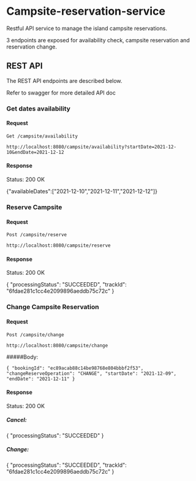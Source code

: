 # Campsite-reservation-service
Restful API service to manage the island campsite reservations.

3 endpoints are exposed for availability check, campsite reservation and reservation change.


## REST API
The REST API endpoints are described below.

Refer to swagger for more detailed API doc

### Get dates availability

#### Request

`Get /campsite/availability`

`http://localhost:8080/campsite/availability?startDate=2021-12-10&endDate=2021-12-12`

#### Response
Status: 200 OK

{"availableDates":["2021-12-10","2021-12-11","2021-12-12"]}


### Reserve Campsite

#### Request

`Post /campsite/reserve`

`http://localhost:8080/campsite/reserve`

#### Response
Status: 200 OK

{
    "processingStatus": "SUCCEEDED",
    "trackId": "6fdae281c1cc4e2099896aeddb75c72c"
}

### Change Campsite Reservation

#### Request

`Post /campsite/change`

`http://localhost:8080/campsite/change`

#####Body:

`{
     "bookingId": "ec89acab88c14be98768e804bbbf2f53",
     "changeReserveOperation": "CHANGE",
     "startDate": "2021-12-09",
     "endDate": "2021-12-11"
 }`

#### Response
Status: 200 OK

##### Cancel:
{
    "processingStatus": "SUCCEEDED"
}

##### Change:

{
    "processingStatus": "SUCCEEDED",
    "trackId": "6fdae281c1cc4e2099896aeddb75c72c"
}
